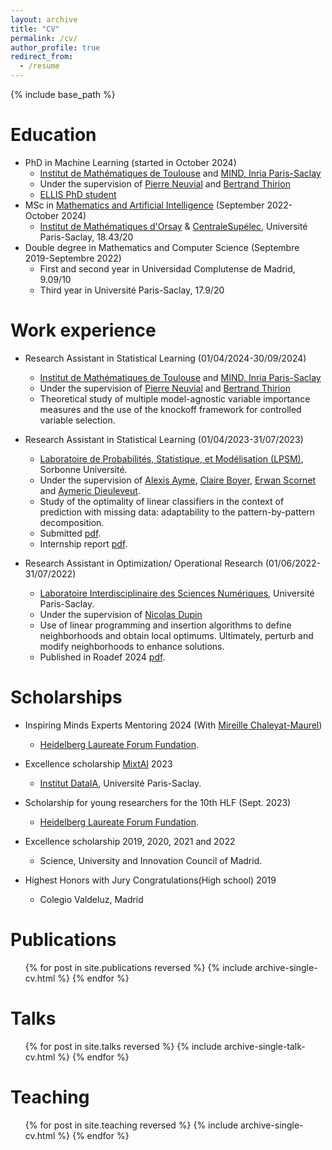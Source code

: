 ```yaml
---
layout: archive
title: "CV"
permalink: /cv/
author_profile: true
redirect_from:
  - /resume
---
```


{% include base_path %}

Education
======
* PhD in Machine Learning (started in October 2024)
  * [Institut de Mathématiques de Toulouse](https://www.math.univ-toulouse.fr/fr/) and [MIND, Inria Paris-Saclay](https://team.inria.fr/mind/)
  * Under the supervision of [Pierre Neuvial](https://pneuvial.github.io/) and [Bertrand Thirion](https://pages.saclay.inria.fr/bertrand.thirion/)
  * [ELLIS PhD student](https://ellis.eu/phd-postdoc) 
* MSc in [Mathematics and Artificial Intelligence](https://www.imo.universite-paris-saclay.fr/fr/etudiants/masters/mathematiques-et-applications/m2/m2-mathematique-et-intelligence-artificielle/) (September 2022-October 2024)
  * [Institut de Mathématiques d'Orsay](https://www.imo.universite-paris-saclay.fr/fr/) & [CentraleSupélec](https://www.centralesupelec.fr/), Université Paris-Saclay, 18.43/20
* Double degree in Mathematics and Computer Science (Septembre 2019-Septembre 2022)
  * First and second year in Universidad Complutense de Madrid, 9.09/10
  * Third year in Université Paris-Saclay, 17.9/20

Work experience
======
* Research Assistant in Statistical Learning (01/04/2024-30/09/2024)
  * [Institut de Mathématiques de Toulouse](https://www.math.univ-toulouse.fr/fr/) and [MIND, Inria Paris-Saclay](https://team.inria.fr/mind/)
  * Under the supervision of [Pierre Neuvial](https://pneuvial.github.io/) and [Bertrand Thirion](https://pages.saclay.inria.fr/bertrand.thirion/)
  * Theoretical study of multiple model-agnostic variable importance measures and the use of the knockoff framework for controlled variable selection.
    

* Research Assistant in Statistical Learning (01/04/2023-31/07/2023)
  * [Laboratoire de Probabilités, Statistique, et Modélisation (LPSM)](https://www.lpsm.paris/), Sorbonne Université.
  * Under the supervision of [Alexis Ayme](https://alexisayme.github.io/), [Claire Boyer](https://www.imo.universite-paris-saclay.fr/~claire.boyer/index.html), [Erwan Scornet](https://erwanscornet.github.io/) and [Aymeric Dieuleveut](http://www.cmap.polytechnique.fr/~aymeric.dieuleveut/).
  * Study of the optimality of linear classifiers in the context of prediction with missing data: adaptability to the pattern-by-pattern decomposition. 
  * Submitted [pdf](https://arxiv.org/abs/2405.09196).
  * Internship report [pdf](https://github.com/AngelReyero/Missing-values-classification/blob/main/internship_report.pdf).

* Research Assistant in Optimization/ Operational Research (01/06/2022-31/07/2022)
  * [Laboratoire Interdisciplinaire des Sciences Numériques](https://www.lisn.upsaclay.fr/?lang=en), Université Paris-Saclay.
  * Under the supervision of [Nicolas Dupin](https://nicolasdupin2000.wixsite.com/research)
  * Use of linear programming and insertion algorithms to define neighborhoods and obtain local optimums. Ultimately, perturb and modify neighborhoods to enhance solutions.
  * Published in Roadef 2024 [pdf](https://hal.science/hal-04450707v1/file/LOP_ROADEF2024.pdf).
  
Scholarships
======
* Inspiring Minds Experts Mentoring 2024 (With [Mireille Chaleyat-Maurel](https://helios2.mi.parisdescartes.fr/~mcm/))
  * [Heidelberg Laureate Forum Fundation](https://www.heidelberg-laureate-forum.org/).

* Excellence scholarship [MixtAI](https://www.dataia.eu/formations/mixtai-programme-de-bourses) 2023
  * [Institut DataIA](https://www.dataia.eu/linstitut-dataia-paris-saclay), Université Paris-Saclay.

* Scholarship for young researchers for the 10th HLF (Sept. 2023)
  * [Heidelberg Laureate Forum Fundation](https://www.heidelberg-laureate-forum.org/).
    
* Excellence scholarship 2019, 2020, 2021 and 2022
  * Science, University and Innovation Council of Madrid.
* Highest Honors with Jury Congratulations(High school) 2019
  * Colegio Valdeluz, Madrid

Publications
======
  <ul>{% for post in site.publications reversed %}
    {% include archive-single-cv.html %}
  {% endfor %}</ul>
  
Talks
======
  <ul>{% for post in site.talks reversed %}
    {% include archive-single-talk-cv.html  %}
  {% endfor %}</ul>
  
Teaching
======
  <ul>{% for post in site.teaching reversed %}
    {% include archive-single-cv.html %}
  {% endfor %}</ul>
  
